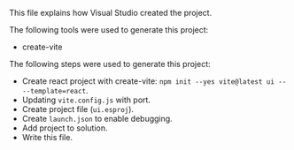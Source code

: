 This file explains how Visual Studio created the project.

The following tools were used to generate this project:
- create-vite

The following steps were used to generate this project:
- Create react project with create-vite: `npm init --yes vite@latest ui -- --template=react`.
- Updating `vite.config.js` with port.
- Create project file (`ui.esproj`).
- Create `launch.json` to enable debugging.
- Add project to solution.
- Write this file.

